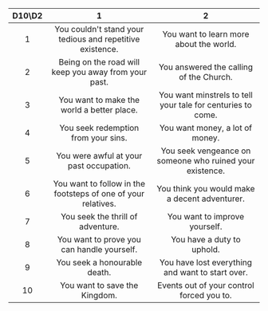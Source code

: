 |D10\D2|1|2|
|:-:|:-:|:-:|
|1|You couldn't stand your tedious and repetitive existence.|You want to learn more about the world.|
|2|Being on the road will keep you away from your past.|You answered the calling of the Church.|
|3|You want to make the world a better place.|You want minstrels to tell your tale for centuries to come.|
|4|You seek redemption from your sins.|You want money, a lot of money.|
|5|You were awful at your past occupation.|You seek vengeance on someone who ruined your existence.|
|6|You want to follow in the footsteps of one of your relatives.|You think you would make a decent adventurer.|
|7|You seek the thrill of adventure.|You want to improve yourself.|
|8|You want to prove you can handle yourself.|You have a duty to uphold.|
|9|You seek a honourable death.|You have lost everything and want to start over.|
|10|You want to save the Kingdom.|Events out of your control forced you to.|
